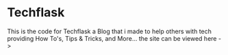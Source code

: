 # Techflask
This is the code for Techflask a Blog that i made to help others with tech providing How To's, Tips &amp; Tricks, and More... the site can be viewed here ->
